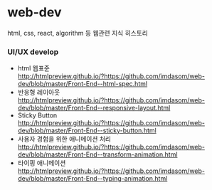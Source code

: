 # web-dev
html, css, react, algorithm 등 웹관련 지식 히스토리

### UI/UX develop
- html 웹표준  
http://htmlpreview.github.io/?https://github.com/imdasom/web-dev/blob/master/Front-End--html-spec.html  
- 반응형 레이아웃  
http://htmlpreview.github.io/?https://github.com/imdasom/web-dev/blob/master/Front-End--responsive-layout.html  
- Sticky Button  
http://htmlpreview.github.io/?https://github.com/imdasom/web-dev/blob/master/Front-End--sticky-button.html  
- 사용자 경험을 위한 애니메이션 처리    
http://htmlpreview.github.io/?https://github.com/imdasom/web-dev/blob/master/Front-End--transform-animation.html  
- 타이핑 애니메이션  
http://htmlpreview.github.io/?https://github.com/imdasom/web-dev/blob/master/Front-End--typing-animation.html  
